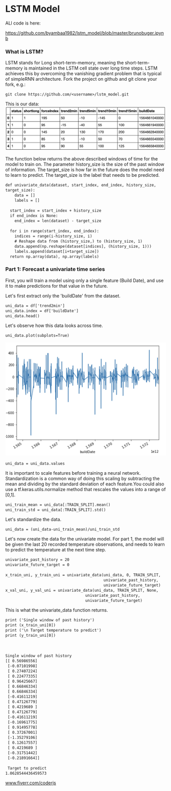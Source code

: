 # LSTM Model

ALl code is here:

https://github.com/byambaa1982/lstm_model/blob/master/brunobuger.ipynb

### What is LSTM?

LSTM stands for Long short-term-memory, meaning the short-term-memory is maintained in the LSTM cell state over long time steps. LSTM achieves this by overcoming the vanishing gradient problem that is typical of simpleRNN architecture.
Fork the project on github and git clone your fork, e.g.:

    git clone https://github.com/<username>/lstm_model.git
This is our data:
![Train test split](/images/data_pic.png)


The function below returns the above described windows of time for the model to train on. The parameter history_size is the size of the past window of information. The target_size is how far in the future does the model need to learn to predict. The target_size is the label that needs to be predicted.


    def univariate_data(dataset, start_index, end_index, history_size, target_size):
        data = []
        labels = []

      start_index = start_index + history_size
      if end_index is None:
        end_index = len(dataset) - target_size

      for i in range(start_index, end_index):
        indices = range(i-history_size, i)
        # Reshape data from (history_size,) to (history_size, 1)
        data.append(np.reshape(dataset[indices], (history_size, 1)))
        labels.append(dataset[i+target_size])
      return np.array(data), np.array(labels)
### Part 1: Forecast a univariate time series
First, you will train a model using only a single feature (Build Date), and use it to make predictions for that value in the future.

Let's first extract only the 'buildDate' from the dataset.

    uni_data = df['trend2min']
    uni_data.index = df['buildDate']
    uni_data.head() 

Let's observe how this data looks across time. 

    uni_data.plot(subplots=True)
    

![Train test split](/images/time_ser.png)


	uni_data = uni_data.values

It is important to scale features before training a neural network. Standardization is a common way of doing this scaling by subtracting the mean and dividing by the standard deviation of each feature.You could also use a tf.keras.utils.normalize method that rescales the values into a range of [0,1].

	
	uni_train_mean = uni_data[:TRAIN_SPLIT].mean()
	uni_train_std = uni_data[:TRAIN_SPLIT].std()
    
Let's standardize the data.

	uni_data = (uni_data-uni_train_mean)/uni_train_std

Let's now create the data for the univariate model. For part 1, the model will be given the last 20 recorded temperature observations, and needs to learn to predict the temperature at the next time step.
	
	univariate_past_history = 20
	univariate_future_target = 0

	x_train_uni, y_train_uni = univariate_data(uni_data, 0, TRAIN_SPLIT,
	                                           univariate_past_history,
	                                           univariate_future_target)
	x_val_uni, y_val_uni = univariate_data(uni_data, TRAIN_SPLIT, None,
                                       univariate_past_history,
                                       univariate_future_target)


This is what the univariate_data function returns.


	print ('Single window of past history')
	print (x_train_uni[0])
	print ('\n Target temperature to predict')
	print (y_train_uni[0])
  


	Single window of past history
	[[ 0.56986556]
	 [-0.07101998]
	 [ 0.27407224]
	 [ 0.22477335]
	 [ 0.96425667]
	 [ 0.66846334]
	 [ 0.66846334]
	 [-0.41611219]
	 [ 0.47126779]
	 [ 0.4219689 ]
	 [ 0.47126779]
	 [-0.41611219]
	 [-0.16961775]
	 [ 0.91495778]
	 [ 0.37267001]
	 [-1.35279106]
	 [ 0.12617557]
	 [ 0.4219689 ]
	 [-0.31751442]
	 [-0.21891664]]

	 Target to predict
	1.0628544436459573


www.fiverr.com/coderjs
    

